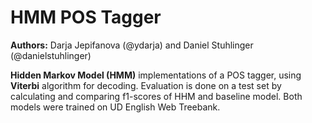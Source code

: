 # HMM POS Tagger

**Authors:** Darja Jepifanova (@ydarja) and Daniel Stuhlinger (@danielstuhlinger)

**Hidden Markov Model (HMM)** implementations of a POS tagger, using **Viterbi** algorithm for decoding. Evaluation is done on a test set by calculating and comparing  f1-scores of HHM and baseline model.  Both models were trained on UD English Web Treebank.

